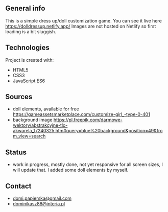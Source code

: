 ## General info
This is a simple dress up/doll customization game. You can see it live here https://dolldressup.netlify.app/
Images are not hosted on Netlify so first loading is a bit sluggish. 


## Technologies
Project is created with:
* HTML5
* CSS3
* JavaScript ES6


## Sources
* doll elements, available for free https://gameassetsmarketplace.com/customize-girl_-type-0-401
* background image https://pl.freepik.com/darmowe-wektory/abstrakcyjne-tlo-akwarela_17240325.htm#query=blue%20background&position=49&from_view=search

## Status
* work in progress, mostly done, not yet responsive for all screen sizes, I will update that. I added some doll elements by myself. 

## Contact
* domi.papierska@gmail.com
* dominikasz88@interia.pl
